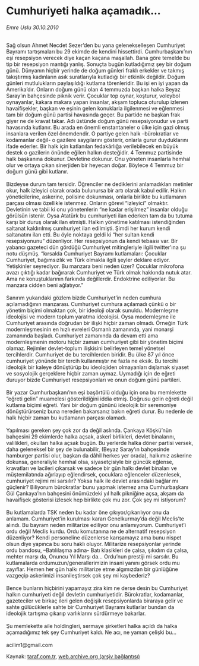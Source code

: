 # Cumhuriyeti halka açamadık...

*Emre Uslu 30.10.2010*

<div class="yazi"><br/>Sağ olsun Ahmet Necdet Sezer’den bu yana gelenekselleşen Cumhuriyet Bayramı tartışmaları bu 29 ekimde de kendini hissettirdi. Cumhurbaşkanı’nın eşi resepsiyon verecek diye kaçan kaçana maşallah. Bana göre temelde bu tip bir resepsiyon mantığı yanlış. Sonuçta bugün kutladığımız şey bir doğum günü. Dünyanın hiçbir yerinde de doğum günleri fraklı erkekler ve takmış takıştırmış kadınların asık suratlarıyla kutladığı bir etkinlik değildir. Doğum günleri mutlulukların paylaşıldığı kutlama törenleridir. Bu işi en iyi yapan da Amerika’dır. Onların doğum günü olan 4 temmuzda başkan halka Beyaz Saray’ın bahçesinde piknik verir. Çocuklar top oynar, koşturur, voleybol oynayanlar, kakara makara yapan insanlar, akşam topluca oturulup izlenen havaifişekler, başkan ve eşinin gelen konuklarla ilgilenmesi ve eğlenmesi tam bir doğum günü partisi havasında geçer. Bu partide ne başkan frak giyer ne de kravat takar. Adı üstünde doğum günü resepsiyonudur ve parti havasında kutlanır. Bu arada en önemli enstantaneler o ülke için gazi olmuş insanlara verilen özel önemdendir. O partiye gelen halk –bürokratlar ve kodamanlar değil- o gazilere saygılarını gösterir, onlarla gurur duyduklarını ifade ederler. Bir halk için katlanılan fedakârlığa verilebilecek en büyük destek o gazilerin önünde eğilen halkın desteğidir. 4 Temmuz partisinde halk başkanına dokunur. Devletine dokunur. Onu yöneten insanlarla hemhal olur ve ortaya çıkan sinerjiden bir heyecan doğar. Böylece 4 Temmuz bir doğum günü gibi kutlanır. <br/><br/>Bizdeyse durum tam tersidir. Öğrenciler ne dediklerini anlamadıkları metinler okur, halk izleyici olarak orada bulunursa bir artı olarak kabul edilir. Halkın yöneticilerine, askerine, polisine dokunması, onlarla birlikte bu kutlamanın parçası olması özellikle istenmez. Onların görevi “izleyici” olmaktır. Devletinin ve tabii ki onu yönetenlerin “ne kadar erişilmez” insanlar olduğu görülsün istenir. Oysa Atatürk bu cumhuriyeti ilan ederken tam da bu tutuma karşı bir duruş olarak ilan etmişti. Halkın yönetime katılması istendiğinden saltanat kaldırılmış cumhuriyet ilan edilmişti. Şimdi her kurum kendi saltanatını ilan etti. Bu öyle noktaya geldi ki “her sultan kendi resepsiyonunu” düzenliyor. Her resepsiyonun da kendi tebaası var. Bir yabancı gazeteci dün gördüğü Cumhuriyet mitingleriyle ilgili twitter’ına şu notu düşmüş. “kırsalda Cumhuriyet Bayramı kutlamaları: Çocuklar Cumhuriyet, bağımsızlık ve Türk olmakla ilgili şeyler deklare ediyor. Yetişkinler seyrediyor. Bu manzara beni neden üzer? Çocuklar mikrofona avazı çıktığı kadar bağırarak Cumhuriyet ve Türk olmak hakkında nutuk atar. Ama ne konuştuklarının farkında değillerdir. Endoktrine ediliyorlar. Bu manzara cidden beni ağlatıyor.” <br/><br/>Sanırım yukarıdaki gözlem bizde Cumhuriyet’in neden cumhura açılamadığının manzarası. Cumhuriyet cumhura açılamadı çünkü o bir yönetim biçimi olmaktan çok, bir ideoloji olarak sunuldu. Modernleşme ideolojisi ve modern toplum yaratma ideolojisi. Oysa modernleşme ile Cumhuriyet arasında doğrudan bir ilişki hiçbir zaman olmadı. Örneğin Türk modernleşmesinin en hızlı evreleri Osmanlı zamanında, yani monarşi zamanında başladı. Cumhuriyet zamanında da devam etti ama modernleşmenin motoru hiçbir zaman cumhuriyet gibi bir yönetim biçimi olamaz. Rejimler devlet-toplum ilişkisini belirleyen temel yönetsel tercihlerdir. Cumhuriyet de bu tercihlerden biridir. Bu ülke 87 yıl önce cumhuriyet yönünde bir tercih kullanmıştır ne fazla ne eksik. Bu tercihi ideolojik bir kaleye dönüştürüp bu ideolojiden olmayanları dışlamak siyaset ve sosyolojik gerçeklere hiçbir zaman uymaz. Uymadığı için de eğreti duruyor bizde Cumhuriyet resepsiyonları ve onun doğum günü partileri. <br/><br/>Bir yazar Cumhurbaşkanı’nın eşi başörtülü olduğu için ona bu memlekette “eğreti gelin” muamelesi gösterildiğini iddia etmiş. Doğrusu gelin eğreti değil kutlama biçimi eğreti. Yani bir doğum gününü ideolojik bir seremoniye dönüştürürseniz buna nereden bakarsanız bakın eğreti durur. Bu nedenle de halk hiçbir zaman bu kutlamanın parçası olamadı. <br/><br/>Yapılması gereken şey çok zor da değil aslında. Çankaya Köşkü’nün bahçesini 29 ekimlerde halka açsak, askerî birlikleri, devlet binalarını, valilikleri, okulları halka açsak bugün. Bu yerlerde halka döner partisi versek, daha geleneksel bir şey de bulunabilir, (Beyaz Saray’ın bahçesinde hamburger partisi olur, başkan da dâhil herkes yer orada), halkımız askerine dokunsa, generaliyle hemhal olsa, siyasetçisiyle bir güncük eğlense, kravatları ve lacileri çıkarsak ve sadece bir gün halkı devlet binaları ve müştemilatında ağırlayıp eğlendirsek, çocuklara eğlenceler düzenlesek, cumhuriyet rejimi mi sarsılır? Yoksa halk ile devlet arasındaki bağlar mı güçlenir? Biliyorum bürokratlar bunu yapmak istemez ama Cumhurbaşkanı Gül Çankaya’nın bahçesini önümüzdeki yıl halk pikniğine açsa, akşam da havaifişek gösterisi izlesek hep birlikte çok mu zor. Çok şey mi istiyorum? <br/><br/>Bu kutlamalarda TSK neden bu kadar öne çıkıyor/çıkarılıyor onu da anlamam. Cumhuriyet’in kurulması kararı Genelkurmay’da değil Meclis’te alındı. Bu bayram neden militarize ediliyor onu anlamıyorum. Cumhuriyet’i ordu değil Meclis kurdu. Ordu komutanına ne de alternatif resepsiyon düzenliyor? Kendi personeline düzenlerse karışamayız ama bunu nispet olsun diye yapınca bu soru haklı oluyor. Militarize resepsiyonlar yerinde ordu bandosu, –Batılılaşma adına- Batı klasikleri de çalsa, şıkıdım da çalsa, mehter marşı da, Onuncu Yıl Marşı da... Ordu’nun prestiji mi sarsılır. Bu kutlamalarda ordumuzun/generallerimizin insani yanını görsek ordu mu zayıflar. Hemen her gün halkı militarize etme algımızdan bir günlüğüne vazgeçip askerimizi insanileştirsek çok şey mi kaybederiz? <br/><br/>Bence bunların hiçbirini yapamayız zira kim ne derse desin bu Cumhuriyet halkın cumhuriyeti değil devletin cumhuriyetidir. Bürokratlar, kodamanlar, gazeteciler ve birkaç ileri gelen değişik resepsiyonlarda biraraya gelir ve sahte gülücüklerle sahte bir Cumhuriyet Bayramı kutlarlar bundan da ideolojik tartışma çıkarıp varlıklarını sürdürmeye bakarlar. <br/><br/>Şu memlekette aile holdingleri, sermaye şirketleri halka açıldı da halka açamadığımız tek şey Cumhuriyet kaldı. Ne acı, ne yaman çelişki bu...<br/><br/>acilim1@gmail.com </div>

Kaynak: [taraf.com.tr](http://www.taraf.com.tr:80/emre-uslu/makale-cumhuriyeti-halka-acamadik-2.htm), [web.archive.org (arşiv bağlantısı)](http://web.archive.org/web/20101102035915/http://www.taraf.com.tr:80/emre-uslu/makale-cumhuriyeti-halka-acamadik-2.htm)

